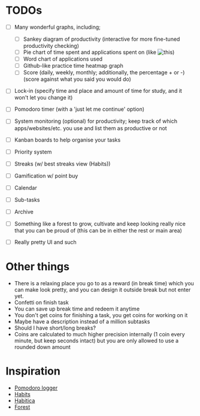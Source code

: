 # TODOs
- [ ] Many wonderful graphs, including;
  - [ ] Sankey diagram of productivity (interactive for more fine-tuned productivity checking)
  - [ ] Pie chart of time spent and applications spent on (like ![this](https://camo.githubusercontent.com/9c5b83edbc3651c9c74e2bf038b872d1b9a4a29cc76fe0e1ceb84731f2958b01/68747470733a2f2f692e706f7374696d672e63632f434b4835685439562f7669732e706e67))
  - [ ] Word chart of applications used
  - [ ] Github-like practice time heatmap graph
  - [ ] Score (daily, weekly, monthly; additionally, the percentage + or -) (score against what you said you would do)
- [ ] Lock-in (specify time and place and amount of time for study, and it won't let you change it)
- [ ] Pomodoro timer (with a 'just let me continue' option)
- [ ] System monitoring (optional) for productivity; keep track of which apps/websites/etc. you use and list them as productive or not
- [ ] Kanban boards to help organise your tasks
- [ ] Priority system
- [ ] Streaks (w/ best streaks view (Habits))
- [ ] Gamification w/ point buy
- [ ] Calendar
- [ ] Sub-tasks
- [ ] Archive
- [ ] Something like a forest to grow, cultivate and keep looking really nice that you can be proud of (this can be in either the rest or main area)
- [ ] Really pretty UI and such


# Other things
- There is a relaxing place you go to as a reward (in break time) which you can make look pretty, and you can design it outside break but not enter yet.
- Confetti on finish task
- You can save up break time and redeem it anytime
- You don't get coins for finishing a task, you get coins for working on it
- Maybe have a description instead of a million subtasks
- Should I have short/long breaks?
- Coins are calculated to much higher precision internally (1 coin every minute, but keep seconds intact) but you are only allowed to use a rounded down amount

# Inspiration
- [Pomodoro logger](https://github.com/zxch3n/PomodoroLogger)
- [Habits](https://github.com/iSoron/uhabits)
- [Habitica](https://habitica.com/)
- [Forest](https://www.forestapp.cc/)

